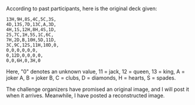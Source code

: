 According to past participants, here is the original deck given:

    13H,9H,8S,4C,5C,3S,
    4D,13S,7D,13C,A,3D,
    4H,1S,12H,8H,4S,1D,
    2S,7C,1H,5S,1C,6C,
    7H,2D,B,10H,5D,11D,
    3C,9C,12S,11H,10D,0,
    0,0,0,0,0,0,
    0,12D,0,0,0,0,
    0,0,6H,0,3H,0

Here, "0" denotes an unknown value, 11 = jack, 12 = queen, 13 = king,
A = joker A, B = joker B, C = clubs, D = diamonds, H = hearts, S = spades.

The challenge organizers have promised an original image, and I will
post it when it arrives. Meanwhile, I have posted a reconstructed image.
